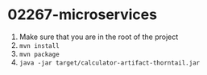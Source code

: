 # 02267-microservices

1. Make sure that you are in the root of the project 
2. `mvn install`
3. `mvn package`
4. `java -jar target/calculator-artifact-thorntail.jar`